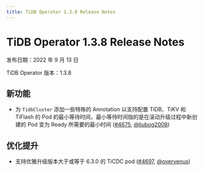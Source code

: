 ```yaml
---
title: TiDB Operator 1.3.8 Release Notes
---
```


# TiDB Operator 1.3.8 Release Notes

发布日期：2022 年 9 月 13 日

TiDB Operator 版本：1.3.8

## 新功能

- 为 `TidbCluster` 添加一些特殊的 Annotation 以支持配置 TiDB、TiKV 和 TiFlash 的 Pod 的最小等待时间，最小等待时间指的是在滚动升级过程中新创建的 Pod 变为 Ready 所需要的最小时间 ([#4675](https://github.com/pingcap/tidb-operator/pull/4675), [@liubog2008](https://github.com/liubog2008))

## 优化提升

- 支持优雅升级版本大于或等于 6.3.0 的 TiCDC pod ([#4697](https://github.com/pingcap/tidb-operator/pull/4697), [@overvenus](https://github.com/overvenus))
